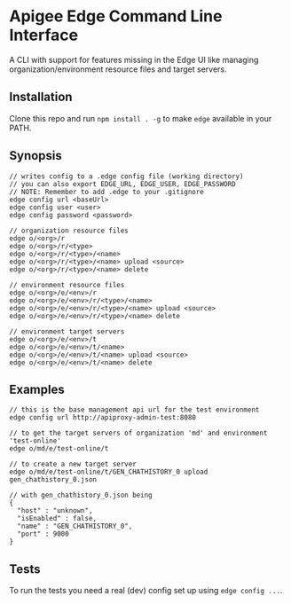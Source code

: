 # Apigee Edge Command Line Interface

A CLI with support for features missing in the Edge UI like managing
organization/environment resource files and target servers.

## Installation

Clone this repo and run `npm install . -g`
to make `edge` available in your PATH.

## Synopsis

```
// writes config to a .edge config file (working directory)
// you can also export EDGE_URL, EDGE_USER, EDGE_PASSWORD
// NOTE: Remember to add .edge to your .gitignore
edge config url <baseUrl>
edge config user <user>
edge config password <password>

// organization resource files
edge o/<org>/r
edge o/<org>/r/<type>
edge o/<org>/r/<type>/<name>
edge o/<org>/r/<type>/<name> upload <source>
edge o/<org>/r/<type>/<name> delete

// environment resource files
edge o/<org>/e/<env>/r
edge o/<org>/e/<env>/r/<type>/<name>
edge o/<org>/e/<env>/r/<type>/<name> upload <source>
edge o/<org>/e/<env>/r/<type>/<name> delete

// environment target servers
edge o/<org>/e/<env>/t
edge o/<org>/e/<env>/t/<name>
edge o/<org>/e/<env>/t/<name> upload <source>
edge o/<org>/e/<env>/t/<name> delete
```

## Examples

```
// this is the base management api url for the test environment
edge config url http://apiproxy-admin-test:8080

// to get the target servers of organization 'md' and environment 'test-online'
edge o/md/e/test-online/t

// to create a new target server
edge o/md/e/test-online/t/GEN_CHATHISTORY_0 upload gen_chathistory_0.json

// with gen_chathistory_0.json being
{
  "host" : "unknown",
  "isEnabled" : false,
  "name" : "GEN_CHATHISTORY_0",
  "port" : 9000
}
```

## Tests

To run the tests you need a real (dev) config set up using `edge config ...`.
